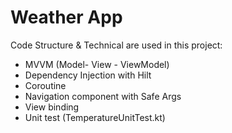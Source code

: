 # Weather App
Code Structure & Technical are used in this project: 
+ MVVM (Model- View - ViewModel)
+ Dependency Injection with Hilt
+ Coroutine
+ Navigation component with Safe Args
+ View binding 
+ Unit test (TemperatureUnitTest.kt)
